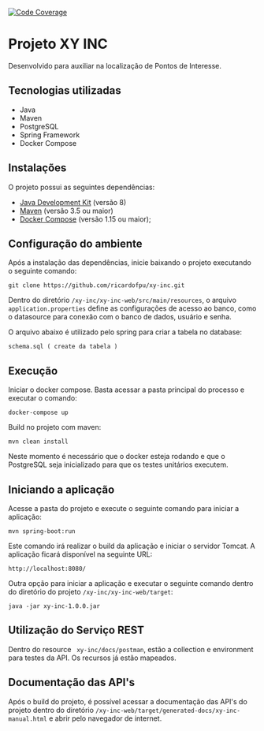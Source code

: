 [![Code Coverage](https://img.shields.io/codecov/c/github/pvorb/property-providers/develop.svg)](https://codecov.io/gh/ricardofpu/xy-inc/property-providers?branch=master)

# Projeto XY INC

Desenvolvido para auxiliar na localização de Pontos de Interesse.

## Tecnologias utilizadas ##

- Java
- Maven
- PostgreSQL
- Spring Framework
- Docker Compose

## Instalações ##
O projeto possui as seguintes dependências:

* [Java Development Kit](http://www.oracle.com/technetwork/java/javase/downloads/index.html) (versão 8)
* [Maven](https://maven.apache.org/) (versão 3.5 ou maior)
* [Docker Compose](https://docs.docker.com/compose/install/) (versão 1.15 ou maior);

## Configuração do ambiente ##

Após a instalação das dependências, inicie baixando o projeto executando o seguinte comando:
```
git clone https://github.com/ricardofpu/xy-inc.git
```
Dentro do diretório `` /xy-inc/xy-inc-web/src/main/resources ``, o arquivo `` application.properties `` define as configurações de acesso ao banco, como o datasource para conexão com o banco de dados, usuário e senha.

O arquivo abaixo é utilizado pelo spring para criar a tabela no database:

```
schema.sql ( create da tabela )
```
## Execução ##

Iniciar o docker compose. Basta acessar a pasta principal do processo e executar o comando:

```
docker-compose up
```

Build no projeto com maven:

```
mvn clean install
```

Neste momento é necessário que o docker esteja rodando e que o PostgreSQL seja inicializado para que os testes unitários executem.

## Iniciando a aplicação ##

Acesse a pasta do projeto e execute o seguinte comando para iniciar a aplicação:
```
mvn spring-boot:run
```
Este comando irá realizar o build da aplicação e iniciar o servidor Tomcat. A aplicação ficará disponível na seguinte URL:
```
http://localhost:8080/
```
Outra opção para iniciar a aplicação e executar o seguinte comando dentro do diretório do projeto `` /xy-inc/xy-inc-web/target ``:
```
java -jar xy-inc-1.0.0.jar
```
## Utilização do Serviço REST ##

Dentro do resource `` xy-inc/docs/postman``, estão a collection e environment para testes da API. Os recursos já estão mapeados.

## Documentação das API's

Após o build do projeto, é possível acessar a documentação das API's do projeto dentro do diretório `` /xy-inc-web/target/generated-docs/xy-inc-manual.html `` e abrir pelo navegador de internet.

